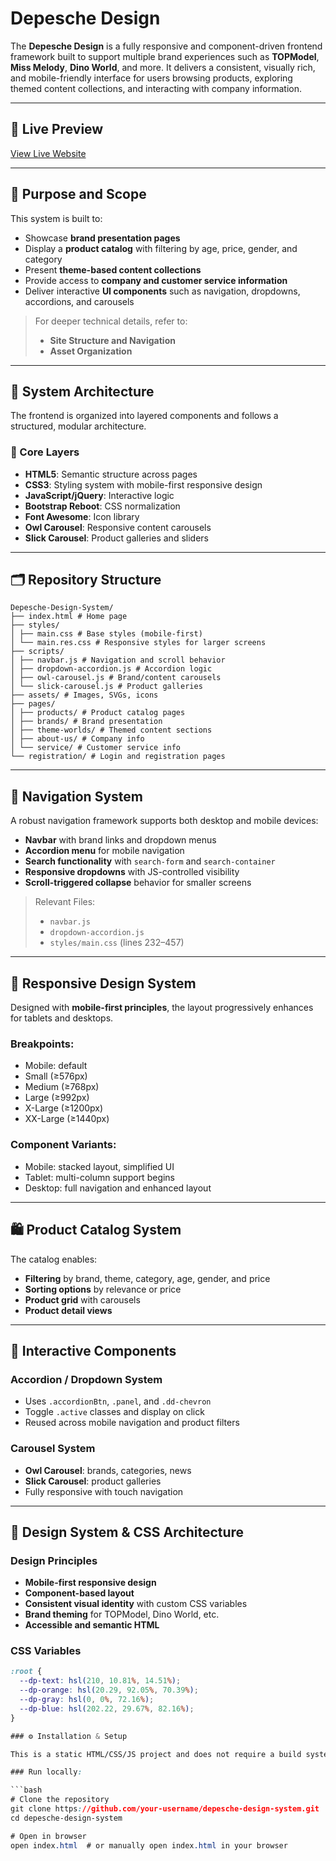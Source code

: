 # Depesche Design

The **Depesche Design** is a fully responsive and component-driven frontend framework built to support multiple brand experiences such as **TOPModel**, **Miss Melody**, **Dino World**, and more. It delivers a consistent, visually rich, and mobile-friendly interface for users browsing products, exploring themed content collections, and interacting with company information.

---

## 🔗 Live Preview

[View Live Website](https://depesche-design.netlify.app)

---

## 🎯 Purpose and Scope

This system is built to:

- Showcase **brand presentation pages**
- Display a **product catalog** with filtering by age, price, gender, and category
- Present **theme-based content collections**
- Provide access to **company and customer service information**
- Deliver interactive **UI components** such as navigation, dropdowns, accordions, and carousels

> For deeper technical details, refer to:
>
> - **Site Structure and Navigation**
> - **Asset Organization**

---

## 🧱 System Architecture

The frontend is organized into layered components and follows a structured, modular architecture.

### 🔹 Core Layers

- **HTML5**: Semantic structure across pages
- **CSS3**: Styling system with mobile-first responsive design
- **JavaScript/jQuery**: Interactive logic
- **Bootstrap Reboot**: CSS normalization
- **Font Awesome**: Icon library
- **Owl Carousel**: Responsive content carousels
- **Slick Carousel**: Product galleries and sliders

---

## 🗂️ Repository Structure

```base
Depesche-Design-System/
├── index.html # Home page
├── styles/
│ ├── main.css # Base styles (mobile-first)
│ └── main.res.css # Responsive styles for larger screens
├── scripts/
│ ├── navbar.js # Navigation and scroll behavior
│ ├── dropdown-accordion.js # Accordion logic
│ ├── owl-carousel.js # Brand/content carousels
│ └── slick-carousel.js # Product galleries
├── assets/ # Images, SVGs, icons
├── pages/
│ ├── products/ # Product catalog pages
│ ├── brands/ # Brand presentation
│ ├── theme-worlds/ # Themed content sections
│ ├── about-us/ # Company info
│ └── service/ # Customer service info
└── registration/ # Login and registration pages
```

---

## 🧭 Navigation System

A robust navigation framework supports both desktop and mobile devices:

- **Navbar** with brand links and dropdown menus
- **Accordion menu** for mobile navigation
- **Search functionality** with `search-form` and `search-container`
- **Responsive dropdowns** with JS-controlled visibility
- **Scroll-triggered collapse** behavior for smaller screens

> Relevant Files:
>
> - `navbar.js`
> - `dropdown-accordion.js`
> - `styles/main.css` (lines 232–457)

---

## 📱 Responsive Design System

Designed with **mobile-first principles**, the layout progressively enhances for tablets and desktops.

### Breakpoints:

- Mobile: default
- Small (≥576px)
- Medium (≥768px)
- Large (≥992px)
- X-Large (≥1200px)
- XX-Large (≥1440px)

### Component Variants:

- Mobile: stacked layout, simplified UI
- Tablet: multi-column support begins
- Desktop: full navigation and enhanced layout

---

## 🛍️ Product Catalog System

The catalog enables:

- **Filtering** by brand, theme, category, age, gender, and price
- **Sorting options** by relevance or price
- **Product grid** with carousels
- **Product detail views**

---

## 🧩 Interactive Components

### Accordion / Dropdown System

- Uses `.accordionBtn`, `.panel`, and `.dd-chevron`
- Toggle `.active` classes and display on click
- Reused across mobile navigation and product filters

### Carousel System

- **Owl Carousel**: brands, categories, news
- **Slick Carousel**: product galleries
- Fully responsive with touch navigation

---

## 🎨 Design System & CSS Architecture

### Design Principles

- **Mobile-first responsive design**
- **Component-based layout**
- **Consistent visual identity** with custom CSS variables
- **Brand theming** for TOPModel, Dino World, etc.
- **Accessible and semantic HTML**

### CSS Variables

````css
:root {
  --dp-text: hsl(210, 10.81%, 14.51%);
  --dp-orange: hsl(20.29, 92.05%, 70.39%);
  --dp-gray: hsl(0, 0%, 72.16%);
  --dp-blue: hsl(202.22, 29.67%, 82.16%);
}

### ⚙️ Installation & Setup

This is a static HTML/CSS/JS project and does not require a build system.

### Run locally:

```bash
# Clone the repository
git clone https://github.com/your-username/depesche-design-system.git
cd depesche-design-system

# Open in browser
open index.html  # or manually open index.html in your browser
````
